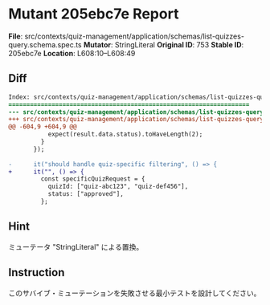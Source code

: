 # Mutant 205ebc7e Report

**File**: src/contexts/quiz-management/application/schemas/list-quizzes-query.schema.spec.ts
**Mutator**: StringLiteral
**Original ID**: 753
**Stable ID**: 205ebc7e
**Location**: L608:10–L608:49

## Diff

```diff
Index: src/contexts/quiz-management/application/schemas/list-quizzes-query.schema.spec.ts
===================================================================
--- src/contexts/quiz-management/application/schemas/list-quizzes-query.schema.spec.ts	original
+++ src/contexts/quiz-management/application/schemas/list-quizzes-query.schema.spec.ts	mutated #753
@@ -604,9 +604,9 @@
           expect(result.data.status).toHaveLength(2);
         }
       });
 
-      it("should handle quiz-specific filtering", () => {
+      it("", () => {
         const specificQuizRequest = {
           quizId: ["quiz-abc123", "quiz-def456"],
           status: ["approved"],
         };
```

## Hint

ミューテータ "StringLiteral" による置換。

## Instruction

このサバイブ・ミューテーションを失敗させる最小テストを設計してください。

